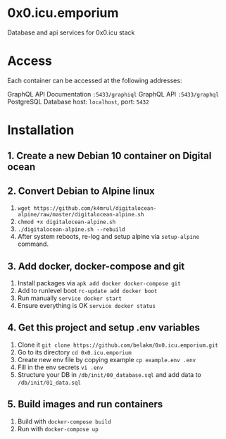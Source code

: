 # 0x0.icu.emporium

Database and api services for 0x0.icu stack

# Access

Each container can be accessed at the following addresses:

GraphQL API Documentation	`:5433/graphiql`
GraphQL API	`:5433/graphql`
PostgreSQL Database	host: `localhost`, port: `5432`

# Installation

## 1. Create a new Debian 10 container on Digital ocean

## 2. Convert Debian to Alpine linux

1. `wget https://github.com/k4mrul/digitalocean-alpine/raw/master/digitalocean-alpine.sh`
2. `chmod +x digitalocean-alpine.sh`
3. `./digitalocean-alpine.sh --rebuild`
4. After system reboots, re-log and setup alpine via `setup-alpine` command.

## 3. Add docker, docker-compose and git

1. Install packages via `apk add docker docker-compose git`
2. Add to runlevel boot `rc-update add docker boot`
3. Run manually `service docker start`
4. Ensure everything is OK `service docker status`

## 4. Get this project and setup .env variables

1. Clone it `git clone https://github.com/belakm/0x0.icu.emporium.git`
2. Go to its directory `cd 0x0.icu.emporium`
3. Create new env file by copying example `cp example.env .env`
4. Fill in the env secrets `vi .env`
5. Structure your DB in `/db/init/00_database.sql` and add data to `/db/init/01_data.sql`

## 5. Build images and run containers

1. Build with `docker-compose build`
2. Run with `docker-compose up`